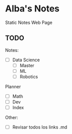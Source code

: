 # Alba's Notes

Static Notes Web Page

## TODO

Notes:

- [ ] Data Science
  - [ ] Master
  - [ ] ML
  - [ ] Robotics

Planner

- [ ] Math
- [ ] Dev
- [ ] Index

Other:

- [ ] Revisar todos los links .md
